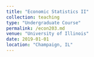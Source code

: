 ```yaml
---
title: "Economic Statistics II"
collection: teaching
type: "Undergraduate Course"
permalink: /econ203.md
venue: "University of Illinois"
date: 2019-01-01
location: "Champaign, IL"
---
```

